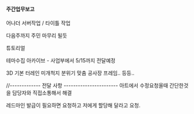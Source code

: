 
#### 주간업무보고

어나더 서버작업 / 타이틀 작업

다음주까지 주민 마무리 될듯

튜토리얼 


테마수집 아카이브 - 사업부에서 5/15까지 전달예정


3D 기본 터레인 미개척지 분위기 맞춤
공사장 프레임.. 등등..


//-------------   전달 사항  -----------------------
아트에서 수정요청올때
간단한것을 담당자와 직접소통해서 해결

레드마인 발급이 필요하면 요청하고
저에게 할당해 달라고 요청. 